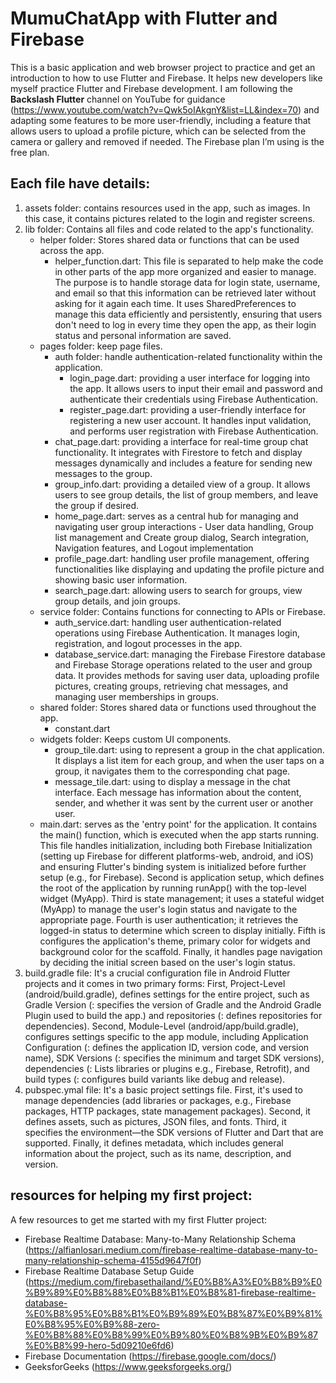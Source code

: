 # MumuChatApp with Flutter and Firebase

This is a basic application and web browser project to practice and get an introduction to how to use Flutter and Firebase. It helps new developers like myself practice Flutter and Firebase development.
I am following the **Backslash Flutter** channel on YouTube for guidance (https://www.youtube.com/watch?v=Qwk5oIAkgnY&list=LL&index=70) and adapting some features to be more user-friendly, including a feature that allows users to upload a profile picture, which can be selected from the camera or gallery and removed if needed. The Firebase plan I’m using is the free plan.

## Each file have details:
1. assets folder: contains resources used in the app, such as images. In this case, it contains pictures related to the login and register screens.
2. lib folder: Contains all files and code related to the app's functionality.
	- helper folder: Stores shared data or functions that can be used across the app.
		- helper_function.dart: This file is separated to help make the code in other parts of the app more organized and easier to manage. The purpose is to handle storage data for login state, username, and email so that this information can be retrieved later without asking for it again each time. It uses SharedPreferences to manage this data efficiently and persistently, ensuring that users don't need to log in every time they open the app, as their login status and personal information are saved.
	- pages folder: keep page files.
		- auth folder: handle authentication-related functionality within the application.
			- login_page.dart: providing a user interface for logging into the app. It allows users to input their email and password and authenticate their credentials using Firebase Authentication.
			- register_page.dart: providing a user-friendly interface for registering a new user account. It handles input validation, and performs user registration with Firebase Authentication.  
		- chat_page.dart: providing a interface for real-time group chat functionality. It integrates with Firestore to fetch and display messages dynamically and includes a feature for sending new messages to the group.
		- group_info.dart: providing a detailed view of a group. It allows users to see group details, the list of group members, and leave the group if desired.
		- home_page.dart: serves as a central hub for managing and navigating user group interactions - User data handling, Group list management and Create group dialog, Search integration, Navigation features, and Logout implementation
		- profile_page.dart: handling user profile management, offering functionalities like displaying and updating the profile picture and showing basic user information. 
		- search_page.dart: allowing users to search for groups, view group details, and join groups. 
	- service folder: Contains functions for connecting to APIs or Firebase.
		- auth_service.dart: handling user authentication-related operations using Firebase Authentication. It manages login, registration, and logout processes in the app.
		- database_service.dart: managing the Firebase Firestore database and Firebase Storage operations related to the user and group data. It provides methods for saving user data, uploading profile pictures, creating groups, retrieving chat messages, and managing user memberships in groups.
	- shared folder: Stores shared data or functions used throughout the app.
		- constant.dart
	- widgets folder: Keeps custom UI components.
		- group_tile.dart: using to represent a group in the chat application. It displays a list item for each group, and when the user taps on a group, it navigates them to the corresponding chat page.
		- message_tile.dart: using to display a message in the chat interface. Each message has information about the content, sender, and whether it was sent by the current user or another user.
	- main.dart: serves as the 'entry point' for the application. It contains the main() function, which is executed when the app starts running. This file handles initialization, including both Firebase Initialization (setting up Firebase for different platforms-web, android, and iOS) and ensuring Flutter's binding system is initialized before further setup (e.g., for Firebase). Second is application setup, which defines the root of the application by running runApp() with the top-level widget (MyApp). Third is state management; it uses a stateful widget (MyApp) to manage the user's login status and navigate to the appropriate page. Fourth is user authentication; it retrieves the logged-in status to determine which screen to display initially. Fifth is configures the application's theme, primary color for widgets and background color for the scaffold. Finally, it handles page navigation by deciding the initial screen based on the user's login status.
3. build.gradle file: It's a crucial configuration file in Android Flutter projects and it comes in two primary forms: First, Project-Level (android/build.gradle), defines settings for the entire project, such as Gradle Version (: specifies the version of Gradle and the Android Gradle Plugin used to build the app.) and repositories (: defines repositories for dependencies). Second, Module-Level (android/app/build.gradle), configures settings specific to the app module,  including Application Configuration (: defines the application ID, version code, and version name), SDK Versions (: specifies the minimum and target SDK versions), dependencies (: Lists libraries or plugins e.g., Firebase, Retrofit), and build types (: configures build variants like debug and release).
4. pubspec.ymal file: It's a basic project settings file. First, it's used to manage dependencies (add libraries or packages, e.g., Firebase packages, HTTP packages, state management packages). Second, it defines assets, such as pictures, JSON files, and fonts. Third, it specifies the environment—the SDK versions of Flutter and Dart that are supported. Finally, it defines metadata, which includes general information about the project, such as its name, description, and version.

## resources for helping my first project:
A few resources to get me started with my first Flutter project:
- Firebase Realtime Database: Many-to-Many Relationship Schema (https://alfianlosari.medium.com/firebase-realtime-database-many-to-many-relationship-schema-4155d9647f0f)
- Firebase Realtime Database Setup Guide (https://medium.com/firebasethailand/%E0%B8%A3%E0%B8%B9%E0%B9%89%E0%B8%88%E0%B8%B1%E0%B8%81-firebase-realtime-database-%E0%B8%95%E0%B8%B1%E0%B9%89%E0%B8%87%E0%B9%81%E0%B8%95%E0%B9%88-zero-%E0%B8%88%E0%B8%99%E0%B9%80%E0%B8%9B%E0%B9%87%E0%B8%99-hero-5d09210e6fd6)
- Firebase Documentation (https://firebase.google.com/docs/)
- GeeksforGeeks (https://www.geeksforgeeks.org/)
